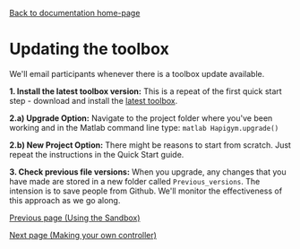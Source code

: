 [Back to documentation home-page](https://github.com/HAPiWEC/HAPiGYM_docs/blob/main/README.md)

# Updating the toolbox

We'll email participants whenever there is a toolbox update available. 

 **1. Install the latest toolbox version:** This is a repeat of the first quick start step - download and install the [latest toolbox](https://github.com/HAPiWEC/HAPiGYM_docs/tree/main/Toolbox_versions). 

 **2.a) Upgrade Option:** Navigate to the project folder where you've been working and in the Matlab command line type: ```matlab Hapigym.upgrade() ``` 
 
 **2.b) New Project Option:** There might be reasons to start from scratch. Just repeat the instructions in the Quick Start guide.
 
 **3. Check previous file versions:** When you upgrade, any changes that you have made are stored in a new folder called `Previous_versions`. The intension is to save people from Github. We'll monitor the effectiveness of this approach as we go along.


[Previous page (Using the Sandbox)](https://github.com/HAPiWEC/HAPiGYM_docs/blob/main/Pages/2.Using-The-Sandbox.md)

[Next page (Making your own controller)](https://github.com/HAPiWEC/HAPiGYM_docs/blob/main/Pages/4-Making-your-own-controller.md)
